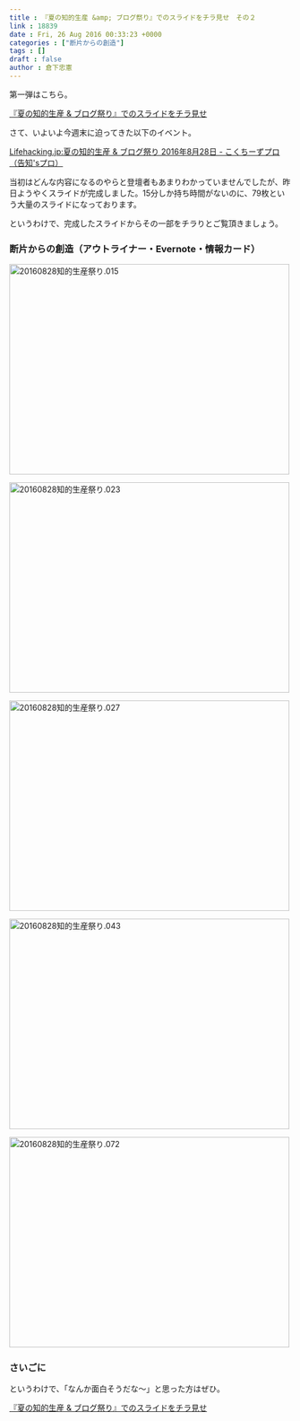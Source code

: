 ```yaml
---
title : 『夏の知的生産 &amp; ブログ祭り』でのスライドをチラ見せ　その２
link : 18839
date : Fri, 26 Aug 2016 00:33:23 +0000
categories : ["断片からの創造"]
tags : []
draft : false
author : 倉下忠憲
---
```


第一弾はこちら。

<a href="https://rashita.net/blog/?p=18776">『夏の知的生産 &amp; ブログ祭り』でのスライドをチラ見せ</a>

さて、いよいよ今週末に迫ってきた以下のイベント。

<a href="http://www.kokuchpro.com/event/03411235a0eefa75095d69c7e2d51420/">Lifehacking.jp:夏の知的生産 &amp; ブログ祭り 2016年8月28日 - こくちーずプロ（告知'sプロ）</a>

当初はどんな内容になるのやらと登壇者もあまりわかっていませんでしたが、昨日ようやくスライドが完成しました。15分しか持ち時間がないのに、79枚という大量のスライドになっております。

というわけで、完成したスライドからその一部をチラりとご覧頂きましょう。

<h3>断片からの創造（アウトライナー・Evernote・情報カード）</h3>

<a href="https://rashita.net/blog/?attachment_id=18840" rel="attachment wp-att-18840"><img src="https://rashita.net/blog/wp-content/uploads/2016/08/20160828知的生産祭り.015-500x375.png" alt="20160828知的生産祭り.015" width="500" height="375" class="alignnone size-medium wp-image-18840" /></a>

<a href="https://rashita.net/blog/?attachment_id=18841" rel="attachment wp-att-18841"><img src="https://rashita.net/blog/wp-content/uploads/2016/08/20160828知的生産祭り.023-500x375.png" alt="20160828知的生産祭り.023" width="500" height="375" class="alignnone size-medium wp-image-18841" /></a>

<a href="https://rashita.net/blog/?attachment_id=18842" rel="attachment wp-att-18842"><img src="https://rashita.net/blog/wp-content/uploads/2016/08/20160828知的生産祭り.027-500x375.png" alt="20160828知的生産祭り.027" width="500" height="375" class="alignnone size-medium wp-image-18842" /></a>

<a href="https://rashita.net/blog/?attachment_id=18843" rel="attachment wp-att-18843"><img src="https://rashita.net/blog/wp-content/uploads/2016/08/20160828知的生産祭り.043-500x375.png" alt="20160828知的生産祭り.043" width="500" height="375" class="alignnone size-medium wp-image-18843" /></a>

<a href="https://rashita.net/blog/?attachment_id=18844" rel="attachment wp-att-18844"><img src="https://rashita.net/blog/wp-content/uploads/2016/08/20160828知的生産祭り.072-500x375.png" alt="20160828知的生産祭り.072" width="500" height="375" class="alignnone size-medium wp-image-18844" /></a>

<h3>さいごに</h3>

というわけで、「なんか面白そうだな〜」と思った方はぜひ。

<a href="https://rashita.net/blog/?p=18776">『夏の知的生産 &amp; ブログ祭り』でのスライドをチラ見せ</a>

